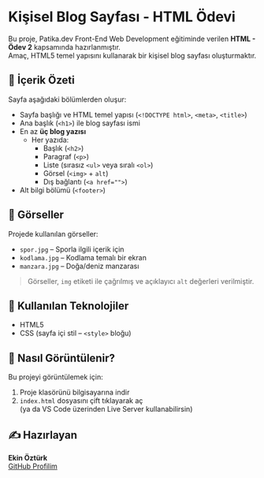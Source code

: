 # Kişisel Blog Sayfası - HTML Ödevi

Bu proje, Patika.dev Front-End Web Development eğitiminde verilen **HTML - Ödev 2** kapsamında hazırlanmıştır.  
Amaç, HTML5 temel yapısını kullanarak bir kişisel blog sayfası oluşturmaktır.

## 📌 İçerik Özeti

Sayfa aşağıdaki bölümlerden oluşur:

- Sayfa başlığı ve HTML temel yapısı (`<!DOCTYPE html>`, `<meta>`, `<title>`)
- Ana başlık (`<h1>`) ile blog sayfası ismi
- En az **üç blog yazısı**
  - Her yazıda:
    - Başlık (`<h2>`)
    - Paragraf (`<p>`)
    - Liste (sırasız `<ul>` veya sıralı `<ol>`)
    - Görsel (`<img>` + `alt`)
    - Dış bağlantı (`<a href="">`)
- Alt bilgi bölümü (`<footer>`)

## 📸 Görseller

Projede kullanılan görseller:

- `spor.jpg` – Sporla ilgili içerik için
- `kodlama.jpg` – Kodlama temalı bir ekran
- `manzara.jpg` – Doğa/deniz manzarası

> Görseller, `img` etiketi ile çağrılmış ve açıklayıcı `alt` değerleri verilmiştir.

## 🔧 Kullanılan Teknolojiler

- HTML5
- CSS (sayfa içi stil – `<style>` bloğu)

## 🧪 Nasıl Görüntülenir?

Bu projeyi görüntülemek için:

1. Proje klasörünü bilgisayarına indir
2. `index.html` dosyasını çift tıklayarak aç  
   (ya da VS Code üzerinden Live Server kullanabilirsin)

## ✍️ Hazırlayan

**Ekin Öztürk**  
[GitHub Profilim](https://github.com/ekinnn35)


